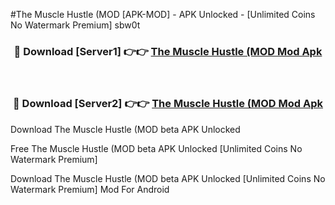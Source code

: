 #The Muscle Hustle (MOD [APK-MOD] - APK Unlocked - [Unlimited Coins No Watermark Premium] sbw0t



<div align="center">

<h3>🔴 Download [Server1] 👉👉 <a href="https://momento.my/?title=The_Muscle_Hustle_(MOD">The Muscle Hustle (MOD Mod Apk</a></h3><br>

<h3>🔴 Download [Server2] 👉👉 <a href="https://momento.my/?title=The_Muscle_Hustle_(MOD">The Muscle Hustle (MOD Mod Apk</a></h3>
</div>



Download The Muscle Hustle (MOD beta APK Unlocked

Free The Muscle Hustle (MOD beta APK Unlocked [Unlimited Coins No Watermark Premium]

Download The Muscle Hustle (MOD beta APK Unlocked [Unlimited Coins No Watermark Premium] Mod For Android
